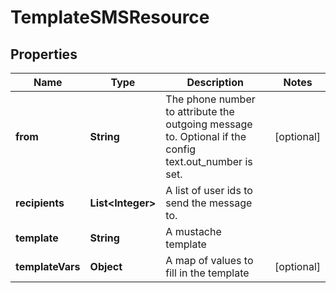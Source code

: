 
# TemplateSMSResource

## Properties
Name | Type | Description | Notes
------------ | ------------- | ------------- | -------------
**from** | **String** | The phone number to attribute the outgoing message to. Optional if the config text.out_number is set. |  [optional]
**recipients** | **List&lt;Integer&gt;** | A list of user ids to send the message to. | 
**template** | **String** | A mustache template | 
**templateVars** | **Object** | A map of values to fill in the template |  [optional]



